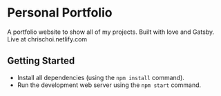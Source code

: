 # Personal Portfolio

A portfolio website to show all of my projects. Built with love and Gatsby.
Live at chrischoi.netlify.com

## Getting Started

- Install all dependencies (using the `npm install` command).
- Run the development web server using the `npm start` command.
